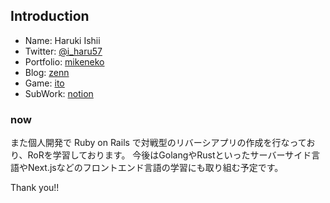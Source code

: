 ## Introduction
- Name: Haruki Ishii
- Twitter: [@i_haru57](https://twitter.com/i_haru57)
- Portfolio: [mikeneko](https://mike-neko-507-dlen83lbb-haru507.vercel.app/)
- Blog: [zenn](https://zenn.dev/haru507)
- Game: [ito](http://54.65.27.209/start)
- SubWork: [notion](https://absorbed-limit-881.notion.site/b4e74017c28a4126990688a0e786324b)

### now
 
 また個人開発で Ruby on Rails で対戦型のリバーシアプリの作成を行なっており、RoRを学習しております。
 今後はGolangやRustといったサーバーサイド言語やNext.jsなどのフロントエンド言語の学習にも取り組む予定です。

Thank you!!
